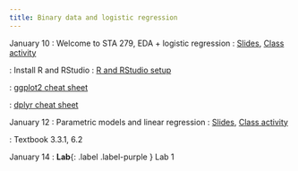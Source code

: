 ```yaml
---
title: Binary data and logistic regression
---
```


January 10
: Welcome to STA 279, EDA + logistic regression
  : [Slides](https://sta279-s22.github.io/slides/lecture_1.html), [Class activity](https://sta279-s22.github.io/class_activities/ca_lecture1.html)

: Install R and RStudio 
  : [R and RStudio setup](https://sta279-s22.github.io/software_installation/)
  
: [ggplot2 cheat sheet](https://raw.githubusercontent.com/rstudio/cheatsheets/master/data-visualization.pdf)

: [dplyr cheat sheet](https://raw.githubusercontent.com/rstudio/cheatsheets/master/data-transformation.pdf)

January 12
: Parametric models and linear regression
  : [Slides](https://sta279-s22.github.io/slides/lecture_1.html), [Class activity](https://sta279-s22.github.io/class_activities/ca_lecture1.html)
  
: Textbook 3.3.1, 6.2

January 14
: **Lab**{: .label .label-purple } Lab 1